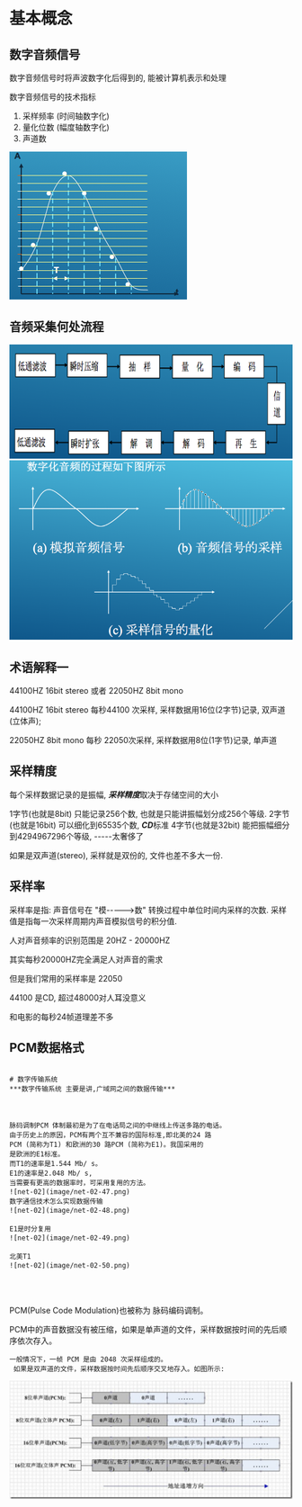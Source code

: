 # 基本概念

## 数字音频信号


数字音频信号时将声波数字化后得到的, 能被计算机表示和处理

数字音频信号的技术指标
 1. 采样频率 (时间轴数字化)
 2. 量化位数 (幅度轴数字化)
 3. 声道数 


![audio-01-01](image/audio-01-01.png)

## 音频采集何处流程

![audio-01-](image/audio-01-02.png)
![audio-01-](image/audio-01-03.png)

## 术语解释一

44100HZ 16bit stereo 或者 22050HZ 8bit mono

44100HZ 16bit stereo
每秒44100 次采样, 采样数据用16位(2字节)记录, 双声道(立体声);

22050HZ 8bit mono
每秒 22050次采样, 采样数据用8位(1字节)记录, 单声道


## 采样精度
每个采样数据记录的是振幅,  ***采样精度***取决于存储空间的大小

1字节(也就是8bit) 只能记录256个数, 也就是只能讲振幅划分成256个等级.
2字节(也就是16bit) 可以细化到65535个数, ***CD***标准
4字节(也就是32bit) 能把振幅细分到4294967296个等级, -----太奢侈了

如果是双声道(stereo), 采样就是双份的, 文件也差不多大一份.


## 采样率
采样率是指: 
声音信号在 "模----->数" 转换过程中单位时间内采样的次数.
采样值是指每一次采样周期内声音模拟信号的积分值.

人对声音频率的识别范围是 20HZ - 20000HZ

其实每秒20000HZ完全满足人对声音的需求

但是我们常用的采样率是 22050

44100 是CD,   超过48000对人耳没意义

和电影的每秒24帧道理差不多


## PCM数据格式



```

# 数字传输系统
***数字传输系统 主要是讲,广域网之间的数据传输***



脉码调制PCM 体制最初是为了在电话局之间的中继线上传送多路的电话。
由于历史上的原因，PCM有两个互不兼容的国际标准,即北美的24 路
PCM (简称为T1) 和欧洲的30 路PCM (简称为E1)。我国采用的
是欧洲的E1标准。
而T1的速率是1.544 Mb/ s。
E1的速率是2.048 Mb/ s,
当需要有更高的数据率时，可采用复用的方法。
![net-02](image/net-02-47.png)
数字通信技术怎么实现数据传输
![net-02](image/net-02-48.png)

E1是时分复用
![net-02](image/net-02-49.png)

北美T1
![net-02](image/net-02-50.png)




```


PCM(Pulse Code Modulation)也被称为 脉码编码调制。

   PCM中的声音数据没有被压缩，如果是单声道的文件，采样数据按时间的先后顺序依次存入。

    一般情况下，一帧 PCM 是由 2048 次采样组成的。
     如果是双声道的文件，采样数据按时间先后顺序交叉地存入。如图所示:

![audio-01-](image/audio-01-04.png)


 





